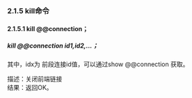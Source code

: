 ### 2.1.5 kill命令
#### 2.1.5.1  kill @@connection；

##### kill @@connection id1,id2,...；
其中，idx为 前段连接id值，可以通过show @@connection 获取。  

描述：关闭前端链接  
结果：返回OK。  

